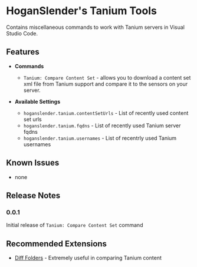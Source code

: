 # HoganSlender's Tanium Tools

Contains miscellaneous commands to work with Tanium servers in Visual Studio Code.

## Features

* **Commands**
    * `Tanium: Compare Content Set` - allows you to download a content set xml file from Tanium support and compare it to the sensors on your server.

* **Available Settings**
    * `hoganslender.tanium.contentSetUrls` - List of recently used content set urls
    * `hoganslender.tanium.fqdns` - List of recently used Tanium server fqdns
    * `hoganslender.tanium.usernames` - List of recentrly used Tanium usernames

## Known Issues

* none

## Release Notes

### 0.0.1

Initial release of `Tanium: Compare Content Set` command

## Recommended Extensions

- [Diff Folders](https://marketplace.visualstudio.com/items?itemName=L13RARY.l13-diff) - Extremely useful in comparing Tanium content